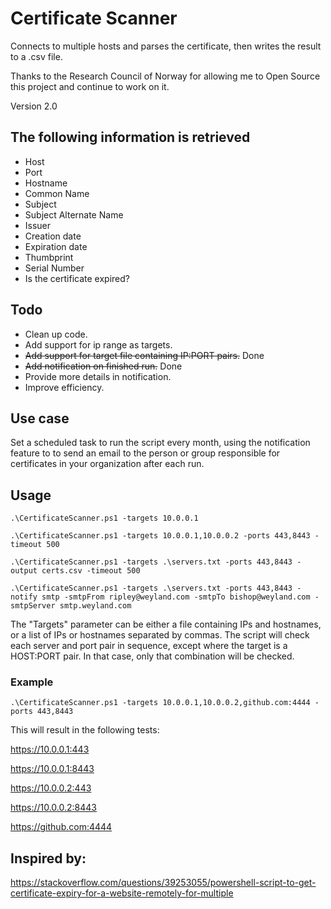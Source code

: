 # Certificate Scanner
Connects to multiple hosts and parses the certificate, then writes the result to a .csv file.  

Thanks to the Research Council of Norway for allowing me to Open Source this project and continue to work on it. 

Version 2.0

## The following information is retrieved
- Host
- Port
- Hostname
- Common Name
- Subject
- Subject Alternate Name
- Issuer
- Creation date
- Expiration date 
- Thumbprint
- Serial Number
- Is the certificate expired?

## Todo
- Clean up code.
- Add support for ip range as targets.
- ~~Add support for target file containing IP:PORT pairs.~~ Done
- ~~Add notification on finished run.~~ Done
- Provide more details in notification. 
- Improve efficiency. 

## Use case

Set a scheduled task to run the script every month, using the notification feature to to send an email to the person or group responsible for certificates in your organization after each run.

## Usage
`.\CertificateScanner.ps1 -targets 10.0.0.1`

`.\CertificateScanner.ps1 -targets 10.0.0.1,10.0.0.2 -ports 443,8443 -timeout 500`

`.\CertificateScanner.ps1 -targets .\servers.txt -ports 443,8443 -output certs.csv -timeout 500`

`.\CertificateScanner.ps1 -targets .\servers.txt -ports 443,8443 -notify smtp -smtpFrom ripley@weyland.com -smtpTo bishop@weyland.com -smtpServer smtp.weyland.com`

The "Targets" parameter can be either a file containing IPs and hostnames, or a list of IPs or hostnames separated by commas. The script will check each server and port pair in sequence, except where the target is a HOST:PORT pair. In that case, only that combination will be checked.

### Example
`.\CertificateScanner.ps1 -targets 10.0.0.1,10.0.0.2,github.com:4444 -ports 443,8443`

This will result in the following tests: 

https://10.0.0.1:443

https://10.0.0.1:8443

https://10.0.0.2:443

https://10.0.0.2:8443

https://github.com:4444


## Inspired by:
https://stackoverflow.com/questions/39253055/powershell-script-to-get-certificate-expiry-for-a-website-remotely-for-multiple
